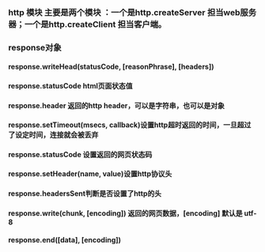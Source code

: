 ### http 模块  主要是两个模块 ：一个是http.createServer 担当web服务器；一个是http.createClient 担当客户端。


### response对象

#### response.writeHead(statusCode, [reasonPhrase], [headers])
#### response.statusCode html页面状态值
#### response.header 返回的http header，可以是字符串，也可以是对象
#### response.setTimeout(msecs, callback)设置http超时返回的时间，一旦超过了设定时间，连接就会被丢弃
#### response.statusCode 设置返回的网页状态码
#### response.setHeader(name, value)设置http协议头
#### response.headersSent判断是否设置了http的头
#### response.write(chunk, [encoding]) 返回的网页数据，[encoding] 默认是 utf-8
#### response.end([data], [encoding])